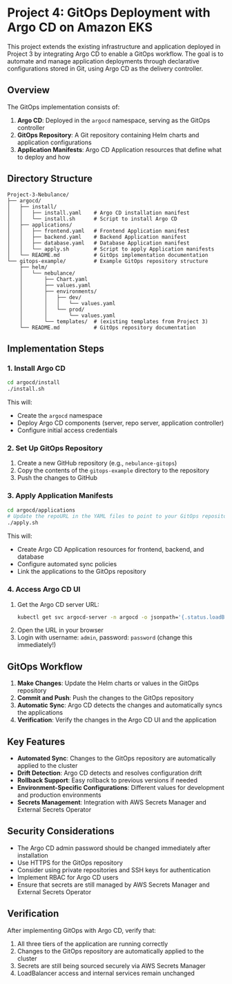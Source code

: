 # Project 4: GitOps Deployment with Argo CD on Amazon EKS

This project extends the existing infrastructure and application deployed in Project 3 by integrating Argo CD to enable a GitOps workflow. The goal is to automate and manage application deployments through declarative configurations stored in Git, using Argo CD as the delivery controller.

## Overview

The GitOps implementation consists of:

1. **Argo CD**: Deployed in the `argocd` namespace, serving as the GitOps controller
2. **GitOps Repository**: A Git repository containing Helm charts and application configurations
3. **Application Manifests**: Argo CD Application resources that define what to deploy and how

## Directory Structure

```
Project-3-Nebulance/
├── argocd/
│   ├── install/
│   │   ├── install.yaml    # Argo CD installation manifest
│   │   └── install.sh      # Script to install Argo CD
│   ├── applications/
│   │   ├── frontend.yaml   # Frontend Application manifest
│   │   ├── backend.yaml    # Backend Application manifest
│   │   ├── database.yaml   # Database Application manifest
│   │   └── apply.sh        # Script to apply Application manifests
│   └── README.md           # GitOps implementation documentation
└── gitops-example/         # Example GitOps repository structure
    ├── helm/
    │   └── nebulance/
    │       ├── Chart.yaml
    │       ├── values.yaml
    │       ├── environments/
    │       │   ├── dev/
    │       │   │   └── values.yaml
    │       │   └── prod/
    │       │       └── values.yaml
    │       └── templates/  # (existing templates from Project 3)
    └── README.md           # GitOps repository documentation
```

## Implementation Steps

### 1. Install Argo CD

```bash
cd argocd/install
./install.sh
```

This will:
- Create the `argocd` namespace
- Deploy Argo CD components (server, repo server, application controller)
- Configure initial access credentials

### 2. Set Up GitOps Repository

1. Create a new GitHub repository (e.g., `nebulance-gitops`)
2. Copy the contents of the `gitops-example` directory to the repository
3. Push the changes to GitHub

### 3. Apply Application Manifests

```bash
cd argocd/applications
# Update the repoURL in the YAML files to point to your GitOps repository
./apply.sh
```

This will:
- Create Argo CD Application resources for frontend, backend, and database
- Configure automated sync policies
- Link the applications to the GitOps repository

### 4. Access Argo CD UI

1. Get the Argo CD server URL:
   ```bash
   kubectl get svc argocd-server -n argocd -o jsonpath='{.status.loadBalancer.ingress[0].hostname}'
   ```
2. Open the URL in your browser
3. Login with username: `admin`, password: `password` (change this immediately!)

## GitOps Workflow

1. **Make Changes**: Update the Helm charts or values in the GitOps repository
2. **Commit and Push**: Push the changes to the GitOps repository
3. **Automatic Sync**: Argo CD detects the changes and automatically syncs the applications
4. **Verification**: Verify the changes in the Argo CD UI and the application

## Key Features

- **Automated Sync**: Changes to the GitOps repository are automatically applied to the cluster
- **Drift Detection**: Argo CD detects and resolves configuration drift
- **Rollback Support**: Easy rollback to previous versions if needed
- **Environment-Specific Configurations**: Different values for development and production environments
- **Secrets Management**: Integration with AWS Secrets Manager and External Secrets Operator

## Security Considerations

- The Argo CD admin password should be changed immediately after installation
- Use HTTPS for the GitOps repository
- Consider using private repositories and SSH keys for authentication
- Implement RBAC for Argo CD users
- Ensure that secrets are still managed by AWS Secrets Manager and External Secrets Operator

## Verification

After implementing GitOps with Argo CD, verify that:

1. All three tiers of the application are running correctly
2. Changes to the GitOps repository are automatically applied to the cluster
3. Secrets are still being sourced securely via AWS Secrets Manager
4. LoadBalancer access and internal services remain unchanged